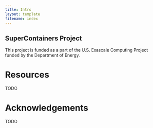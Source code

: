 ```yaml
---
title: Intro
layout: template
filename: index
--- 
```


## SuperContainers Project

This project is funded as a part of the U.S. Exascale Computing Project funded by the Department of Energy.

# Resources

TODO


# Acknowledgements

TODO
